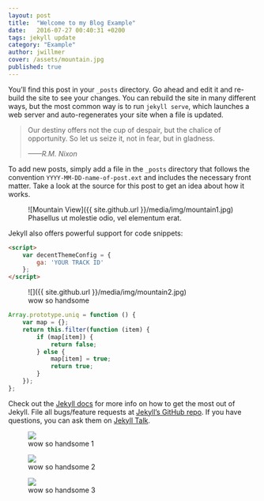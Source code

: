```yaml
---
layout: post
title:  "Welcome to my Blog Example"
date:   2016-07-27 00:40:31 +0200
tags: jekyll update
category: "Example"
author: jwillmer
cover: /assets/mountain.jpg
published: true
---
```

You’ll find this post in your `_posts` directory. Go ahead and edit it and re-build the site to see your changes. You can rebuild the site in many different ways, but the most common way is to run `jekyll serve`, which launches a web server and auto-regenerates your site when a file is updated.


> Our destiny offers not the cup of despair, but the chalice of opportunity. So let us seize it, not in fear, but in gladness.
> 
> <cite>——R.M. Nixon</cite>

To add new posts, simply add a file in the `_posts` directory that follows the convention `YYYY-MM-DD-name-of-post.ext` and includes the necessary front matter. Take a look at the source for this post to get an idea about how it works.

<figure markdown="1">
![Mountain View]({{ site.github.url }}/media/img/mountain1.jpg)
<figcaption>Phasellus ut molestie odio, vel elementum erat.</figcaption>
</figure>

Jekyll also offers powerful support for code snippets:

```html
<script>
    var decentThemeConfig = {
        ga: 'YOUR TRACK ID'
    };
</script>
```

<figure class="large" markdown="1">
![]({{ site.github.url }}/media/img/mountain2.jpg)
<figcaption>wow so handsome</figcaption>
</figure>

```javascript
Array.prototype.uniq = function () {
    var map = {};
    return this.filter(function (item) {
        if (map[item]) {
            return false;
        } else {
            map[item] = true;
            return true;
        }
    });
};
```

Check out the [Jekyll docs][jekyll-docs] for more info on how to get the most out of Jekyll. File all bugs/feature requests at [Jekyll’s GitHub repo][jekyll-gh]. If you have questions, you can ask them on [Jekyll Talk][jekyll-talk].

<div class="album">
<figure>
<img src="{{ site.github.url }}/media/img/mountain1.jpg" />
<figcaption>wow so handsome 1</figcaption>
</figure>

<figure>
<img src="{{ site.github.url }}/media/img/mountain2.jpg" />
<figcaption>wow so handsome 2</figcaption>
</figure>

<figure>
<img src="{{ site.github.url }}/media/img/mountain3.jpg" />
<figcaption>wow so handsome 3</figcaption>
</figure>

</div>


[jekyll-docs]: http://jekyllrb.com/docs/home
[jekyll-gh]:   https://github.com/jekyll/jekyll
[jekyll-talk]: https://talk.jekyllrb.com/
